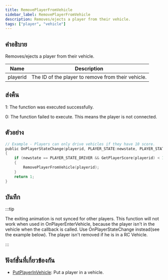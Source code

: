 ```yaml
---
title: RemovePlayerFromVehicle
sidebar_label: RemovePlayerFromVehicle
description: Removes/ejects a player from their vehicle.
tags: ["player", "vehicle"]
---
```


## คำอธิบาย

Removes/ejects a player from their vehicle.

| Name     | Description                                        |
| -------- | -------------------------------------------------- |
| playerid | The ID of the player to remove from their vehicle. |

## ส่งคืน

1: The function was executed successfully.

0: The function failed to execute. This means the player is not connected.

## ตัวอย่าง

```c
// Example - Players can only drive vehicles if they have 10 score.
public OnPlayerStateChange(playerid, PLAYER_STATE:newstate, PLAYER_STATE:oldstate)
{
    if (newstate == PLAYER_STATE_DRIVER && GetPlayerScore(playerid) < 10) // PlAYER_STATE_DRIVER = 2
    {
        RemovePlayerFromVehicle(playerid);
    }
    return 1;
}
```

## บันทึก

:::tip

The exiting animation is not synced for other players. This function will not work when used in OnPlayerEnterVehicle, because the player isn't in the vehicle when the callback is called. Use OnPlayerStateChange instead(see the example below). The player isn't removed if he is in a RC Vehicle.

:::

## ฟังก์ชั่นที่เกี่ยวข้องกัน

- [PutPlayerInVehicle](../functions/PutPlayerInVehicle.md): Put a player in a vehicle.
